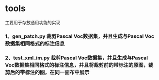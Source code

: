 # tools
主要用于存放通用功能的实现
### 1、gen_patch.py 裁剪Pascal Voc数据集，并且生成与Pascal Voc数据集相同格式的标注信息
### 2、test_xml_im.py 裁剪Pascal Voc数据集，并且生成与Pascal Voc数据集相同格式的标注信息，并且将裁剪前的带标注的原图，裁剪后的带标注的图，在同一画布中展示
